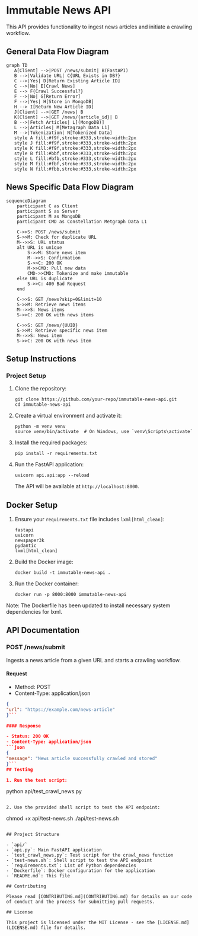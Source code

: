 # Immutable News API

This API provides functionality to ingest news articles and initiate a crawling workflow.

## General Data Flow Diagram
```mermaid
graph TD
   A[Client] -->|POST /news/submit| B(FastAPI)
   B -->|Validate URL| C{URL Exists in DB?}
   C -->|Yes| D[Return Existing Article ID]
   C -->|No| E[Crawl News]
   E --> F{Crawl Successful?}
   F -->|No| G[Return Error]
   F -->|Yes| H[Store in MongoDB]
   H --> I[Return New Article ID]
   J[Client] -->|GET /news| B
   K[Client] -->|GET /news/{article_id}| B
   B -->|Fetch Articles| L[(MongoDB)]
   L -->|Articles| M[Metagraph Data L1]
   M -->|Tokenization| N[Tokenized Data]
   style A fill:#f9f,stroke:#333,stroke-width:2px
   style J fill:#f9f,stroke:#333,stroke-width:2px
   style K fill:#f9f,stroke:#333,stroke-width:2px
   style B fill:#bbf,stroke:#333,stroke-width:2px
   style L fill:#bfb,stroke:#333,stroke-width:2px
   style M fill:#fbf,stroke:#333,stroke-width:2px
   style N fill:#fbb,stroke:#333,stroke-width:2px
```
## News Specific Data Flow Diagram
```mermaid
sequenceDiagram
    participant C as Client
    participant S as Server
    participant M as MongoDB
    participant CMD as Constellation Metgraph Data L1

    C->>S: POST /news/submit
    S->>M: Check for duplicate URL
    M-->>S: URL status
    alt URL is unique
        S->>M: Store news item
        M-->>S: Confirmation
        S->>C: 200 OK
        M->>CMD: Pull new data
        CMD->>CMD: Tokenize and make immutable
    else URL is duplicate
        S->>C: 400 Bad Request
    end

    C->>S: GET /news?skip=0&limit=10
    S->>M: Retrieve news items
    M-->>S: News items
    S->>C: 200 OK with news items

    C->>S: GET /news/{UUID}
    S->>M: Retrieve specific news item
    M-->>S: News item
    S->>C: 200 OK with news item
```

## Setup Instructions

### Project Setup

1. Clone the repository:
   ```
   git clone https://github.com/your-repo/immutable-news-api.git
   cd immutable-news-api
   ```

2. Create a virtual environment and activate it:
   ```
   python -m venv venv
   source venv/bin/activate  # On Windows, use `venv\Scripts\activate`
   ```

3. Install the required packages:
   ```
   pip install -r requirements.txt
   ```

4. Run the FastAPI application:
   ```
   uvicorn api.api:app --reload
   ```

   The API will be available at `http://localhost:8000`.

## Docker Setup

1. Ensure your `requirements.txt` file includes `lxml[html_clean]`:
   ```
   fastapi
   uvicorn
   newspaper3k
   pydantic
   lxml[html_clean]
   ```

2. Build the Docker image:
   ```
   docker build -t immutable-news-api .
   ```

3. Run the Docker container:
   ```
   docker run -p 8000:8000 immutable-news-api
   ```

Note: The Dockerfile has been updated to install necessary system dependencies for lxml.

## API Documentation

### POST /news/submit

Ingests a news article from a given URL and starts a crawling workflow.

#### Request

- Method: POST
- Content-Type: application/json
```json
{
"url": "https://example.com/news-article"
}```

#### Response

- Status: 200 OK
- Content-Type: application/json
```json
{
"message": "News article successfully crawled and stored"
}```
## Testing

1. Run the test script:
   ```
   python api/test_crawl_news.py
   ```

2. Use the provided shell script to test the API endpoint:
   ```
   chmod +x api/test-news.sh
   ./api/test-news.sh
   ```

## Project Structure

- `api/`
  - `api.py`: Main FastAPI application
  - `test_crawl_news.py`: Test script for the crawl_news function
  - `test-news.sh`: Shell script to test the API endpoint
- `requirements.txt`: List of Python dependencies
- `Dockerfile`: Docker configuration for the application
- `README.md`: This file

## Contributing

Please read [CONTRIBUTING.md](CONTRIBUTING.md) for details on our code of conduct and the process for submitting pull requests.

## License

This project is licensed under the MIT License - see the [LICENSE.md](LICENSE.md) file for details.